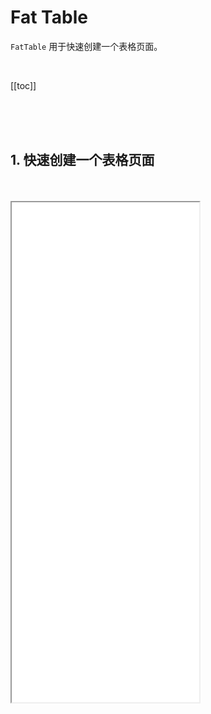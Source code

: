 # Fat Table

`FatTable` 用于快速创建一个表格页面。

<br>

[[toc]]

<br>
<br>
<br>

## 1. 快速创建一个表格页面

<br>
<br>

<iframe class="demo-frame" style="height: 800px" src="./quick.demo.html" />

::: details 查看代码

<<< @/fat-table/Quick.tsx

:::

<br>
<br>
<br>

## 2. defineFatTable（推荐）

我们推荐使用 `defineFatTable` + `TSX` 来快速定义一个表格组件，使用 defineFatTable 可以获取到更好的智能提示和类型检查。

<br>
<br>

`defineFatTable` 大致用法如下：

```tsx
interface T {
  // 列表项类型声明
}

interface Q {
  // 表单查询类型声明
}

export const MyTable = defineFatTable<T, Q>(({ table, column }) => {
  // 和 vue 的 setup 方法一样, 这里可以放置 Vue Composition API
  const someRef = ref(0);
  const someMethod = () => {};

  // 返回 FatTable props
  return () => ({
    // 列表请求
    async request(params) {
      // ...
    },
    // 列定义
    columns: [
      // ...
    ],
    // ... 其他 FatTable props
  });
});
```

defineFatTable 类似于 Vue 的 [defineComponent](https://vuejs.org/api/general.html#definecomponent), 支持放置 Vue Hooks，只不过要求返回的是 FatTable 的 props 定义。

<br>

同样的功能使用 template 来写, 会丢失上下文信息(vue 组件不支持[`泛型`](https://www.typescriptlang.org/docs/handbook/2/generics.html#handbook-content))：

```vue
<template>
  <FatTable :request="request" :columns="columns" ref="tableRef"> </FatTable>
</template>

<script setup>
  import { ref } from 'vue';
  import { FatTable, useFatTableRef } from '@wakeadmin/components';
  const someRef = ref(0);
  const someMethod = () => {};

  const tableRef = useFatTableRef();

  const request = async () => {
    // ...
  };

  const columns = [
    /* ... */
  ];
</script>
```

<br>
<br>

显然 defineFatTable 可以让你更关注 FatTable 本身的配置。

<br>
<br>
<br>

## 3. 原件

[原件](../atomics/index.md)是 FatTable 的’原子‘组成单位，表格的单元格、查询表单都使用原件进行声明。

我们的组件库针对常用的场景内置了很多[原件](../atomics/index.md)，如果这些原件不能满足你的需求，我们也支持传入[自定义原件](../atomics/custom.md)。

<br>
<br>

单元格中默认使用的是原件的`预览形态`, 而查询表单中使用的是`编辑形态`。 以下是部分原件的使用示例:

<iframe class="demo-frame" style="height: 400px" src="./atomics.demo.html" />

::: details 查看代码

<<< @/fat-table/Atomics.tsx

:::

<br>
<br>
<br>

## 4. 表单查询

大部分场景下，`查询表单字段`和`表格列`是匹配的，换句话说，表单筛选是针对表格的列进行的：

![](./images/query.png)

<br>

基于这个前提，我们可以利用原件的`预览态`和`编辑态` 来快速开发表单页面。比如上图，columns 代码如下：

```tsx
[
  column({ prop: 'name', name: '旅程名称', queryable: true }), // 🔴 queryable 表示该列同时作为查询字段
  column({ prop: 'enterUserNumber', name: '进入人数' }),
  column({ prop: 'enterNumber', name: '进入次数' }),
  column({
    prop: 'type',
    name: '旅程类型',
    valueType: 'select',
    valueProps: { options: [{ label: '实时触发', value: 0 } /*...*/] },
    order: 100, // 🔴  可以使用 order 调整查询表单的顺序，默认为 1000， 值越小，越靠前
  }),
  column({
    prop: 'status',
    name: '旅程状态',
    valueType: 'select',
    valueProps: { options: [{ label: '草稿', value: 0, color: 'red' } /*...*/] },
  }),
  column({
    prop: 'updateTime',
    name: '更新时间',
  }),
  column({
    prop: 'createTime',
    name: '创建时间',
    valueType: 'date-time-range',
    valueProps: {
      valueFormat: 'YYYY-MM-DD HH:mm:ss',
    },
  }),
  column({
    type: 'actions',
    actions: [
      /*...*/
    ],
  }),
  column({
    type: 'query', // 🔴  只作为查询表单，不作为表格列
    valueType: 'checkbox',
    valueProps: {
      label: '预警旅程',
    },
  }),
];
```

<br>
<br>
<br>

## 5. 操作按钮

FatTable 中通过 actions 来定义表格的操作:

<br>

<iframe class="demo-frame" style="height: 300px" src="./actions.demo.html" />

::: details 查看代码

<<< @/fat-table/Actions.tsx

:::

<br>
<br>
<br>

## 6. 批量操作按钮

和操作按钮类似， FatTable 也支持快速创建批量操作按钮:

<br>

<iframe class="demo-frame" style="height: 720px" src="./batch-actions.demo.html" />

::: details 查看代码

<<< @/fat-table/BatchActions.tsx

:::

<br>
<br>
<br>

## 7. 插槽

<br>

FatTable 提供了丰富的插槽，用于满足复杂的自定义需求：

![](./images/slots.png)

<br>

上图，红色矩形部分为 FatTable 提供的插槽。 插槽渲染有两种使用方式：

1. **在 Vue template 里面使用**, 例如

```vue
<template>
  <FatTable>
    <template #toolbar>
      <el-button>删除</el-button>
    </template>
  </FatTable>
</template>
```

  <br>

2. **使用 `render*` 方法。使用 defineFatTable 时，用这种方式比较合适**：

```tsx
defineFatTable({
  renderToolbar() {
    return <ElButton>删除</ElButton>;
  },
});
```

<br>
<br>

示例：

<iframe class="demo-frame" style="height: 900px" src="./slots.demo.html" />

::: details 查看代码

<<< @/fat-table/Slots.tsx

:::

<br>
<br>
<br>

## 8. 自定义布局

FatTable 默认使用惟客云 UI 规范的布局。你也可以自定义布局，布局协议如下：

```ts
export type FatTableLayout = (slots: {
  /**
   * 根节点属性
   */
  rootProps: { class?: ClassValue; style?: StyleValue; [key: string]: unknown };

  /**
   * 自定义布局参数
   */
  layoutProps: any;

  /**
   * 渲染标题栏
   */
  renderTitle?: () => any;

  /**
   * 渲染导航栏
   */
  renderNavBar?: () => any;

  /**
   * 渲染查询表单
   */
  renderQuery?: () => any;

  /**
   * 渲染错误提示
   */
  renderError?: () => any;

  /**
   * 渲染工具栏
   */
  renderToolbar?: () => any;

  /**
   * 渲染表格
   */
  renderTable?: () => any;

  /**
   * 渲染底部工具栏
   */
  renderBottomToolbar?: () => any;

  /**
   * 渲染分页
   */
  renderPagination?: () => any;
}) => VNodeChild;
```

<br>
<br>

默认实现：

```tsx
const DefaultLayout: FatTableLayout = props => {
  return (
    <FatContainer
      {...props.rootProps}
      class={normalizeClassName(props.rootProps.class, 'fat-table', 'fat-table--default')}
      v-slots={{ title: props.renderTitle, extra: props.renderNavBar, query: props.renderQuery }}
    >
      <div class="fat-table__body">
        {!!props.renderError && <div class="fat-table__error">{props.renderError()}</div>}
        {!!props.renderToolbar && <div class="fat-table__toolbar">{props.renderToolbar()}</div>}

        <div class="fat-table__table">{props.renderTable?.()}</div>
      </div>

      <div class="fat-table__footer">
        {!!props.renderBottomToolbar && <div class="fat-table__bottom-toolbar">{props.renderBottomToolbar()}</div>}
        {!!props.renderPagination && <div class="fat-table__pagination">{props.renderPagination()}</div>}
      </div>
    </FatContainer>
  );
};
```

<br>

::: tip
当插槽不存在时会传入 `undefined`，你可以根据这个决定要不要渲染包裹器
:::

<br>

::: tip

可以配合 [`FatConfigurableProvider`](../fat-configurable/index.md) 实现全局配置。

:::

<br>
<br>
<br>
<br>

## 9. API

### 9.1 FatTable 属性

![](./images/fat-table-api.png)

<br>
<br>
<br>
<br>

### 9.2 FatTable 事件

![](./images/fat-table-events.png)

<br>
<br>
<br>

### 9.3 FatTable 实例方法

![](./images/fat-table-methods.png)

<br>

`FatTable` 实例方式获取有两种方式：

1. `defineFatTable` 函数参数 table 属性中获取：

   ```ts
   defineFatTable(({ table }) => {});
   ```

  <br>

2. `<template>` 中，使用 `useFatTableRef`:

   ```vue
   <template>
     <FatTable ref="tableRef">...</FatTable>
   </template>

   <script setup lang="tsx">
     import { FatTable, useFatTableRef } from '@wakeadmin/components';

     const tableRef = useFatTableRef();
   </script>
   ```

<br>
<br>
<br>

### 9.4 FatTable 插槽

![](./images/fat-table-slots.png)

<br>
<br>
<br>

### 9.5 列定义

![](./images/fat-table-column.png)

<br>
<br>
<br>
